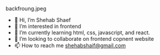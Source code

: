 backfroung.jpeg
- 👋 Hi, I’m Shehab Shaef
- 👀 I’m interested in frontend
- 🌱 I’m currently learning html, css, javascript, and react.
- 💞️ I’m looking to collaborate on frontend copnent website
- 📫 How to reach me shehabshaif@gmail.com

<!---
ShehabShaef/ShehabShaef is a ✨ special ✨ repository because its `README.md` (this file) appears on your GitHub profile.
You can click the Preview link to take a look at your changes.
--->
